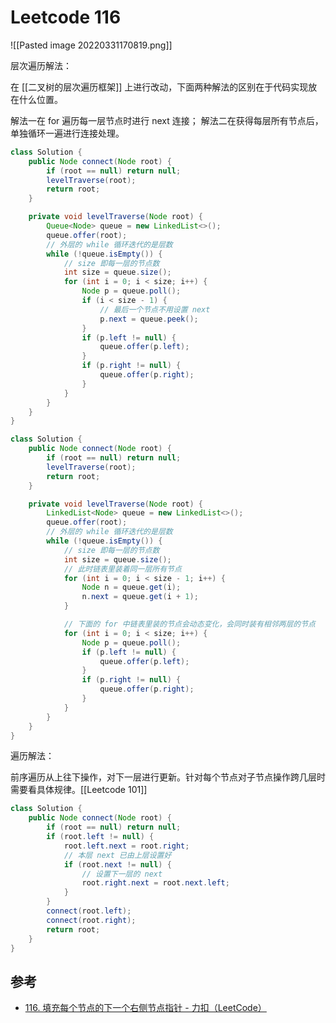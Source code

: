 # Leetcode 116

![[Pasted image 20220331170819.png]]

层次遍历解法：

在 [[二叉树的层次遍历框架]] 上进行改动，下面两种解法的区别在于代码实现放在什么位置。

解法一在 for 遍历每一层节点时进行 next 连接；
解法二在获得每层所有节点后，单独循环一遍进行连接处理。

```java
class Solution {
    public Node connect(Node root) {
        if (root == null) return null;
        levelTraverse(root);
        return root;
    }

    private void levelTraverse(Node root) {
        Queue<Node> queue = new LinkedList<>();
        queue.offer(root);
        // 外层的 while 循环迭代的是层数
        while (!queue.isEmpty()) {
            // size 即每一层的节点数
            int size = queue.size();
            for (int i = 0; i < size; i++) {
                Node p = queue.poll();
                if (i < size - 1) {
                    // 最后一个节点不用设置 next
                    p.next = queue.peek();
                }
                if (p.left != null) {
                    queue.offer(p.left);
                }
                if (p.right != null) {
                    queue.offer(p.right);
                }
            }
        }
    }
}

class Solution {
    public Node connect(Node root) {
        if (root == null) return null;
        levelTraverse(root);
        return root;
    }

    private void levelTraverse(Node root) {
        LinkedList<Node> queue = new LinkedList<>();
        queue.offer(root);
        // 外层的 while 循环迭代的是层数
        while (!queue.isEmpty()) {
            // size 即每一层的节点数
            int size = queue.size();
            // 此时链表里装着同一层所有节点
            for (int i = 0; i < size - 1; i++) {
                Node n = queue.get(i);
                n.next = queue.get(i + 1);
            }

            // 下面的 for 中链表里装的节点会动态变化，会同时装有相邻两层的节点
            for (int i = 0; i < size; i++) {
                Node p = queue.poll();
                if (p.left != null) {
                    queue.offer(p.left);
                }
                if (p.right != null) {
                    queue.offer(p.right);
                }
            }
        }
    }
}
```

遍历解法：

前序遍历从上往下操作，对下一层进行更新。针对每个节点对子节点操作跨几层时需要看具体规律。[[Leetcode 101]]

```java
class Solution {
    public Node connect(Node root) {
        if (root == null) return null;
        if (root.left != null) {
            root.left.next = root.right;
            // 本层 next 已由上层设置好
            if (root.next != null) {
                // 设置下一层的 next
                root.right.next = root.next.left;
            }
        }
        connect(root.left);
        connect(root.right);
        return root;
    }
}
```

## 参考

- [116. 填充每个节点的下一个右侧节点指针 - 力扣（LeetCode）](https://leetcode-cn.com/problems/populating-next-right-pointers-in-each-node/)


